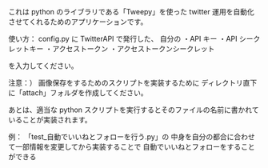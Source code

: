これは python のライブラリである「Tweepy」を使った twitter 運用を自動化させてくれるためのアプリケーションです。

使い方：
config.py に TwitterAPI で発行した、
自分の
・API キー
・API シークレットキー
・アクセストークン
・アクセストークンシークレット

を入力してください。

注意：）
画像保存をするためのスクリプトを実装するために
ディレクトリ直下に「attach」フォルダを作成してください。


あとは、適当な python スクリプトを実行するとそのファイルの名前に書かれていることが実装されます。

例：
「test\_自動でいいねとフォローを行う.py」の
中身を自分の都合に合わせて一部情報を変更してから実装することで
自動でいいねとフォローをすることができる

